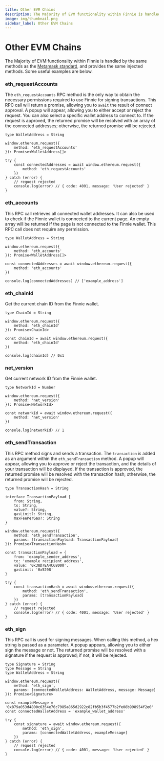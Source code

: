 ```yaml
---
title: Other EVM Chains
description: The Majority of EVM functionality within Finnie is handled by the same methods as the Metamask standard
image: img/thumbnail.png
sidebar_label: Other EVM Chains
---
```


# Other EVM Chains

The Majority of EVM functionality within Finnie is handled by the same methods as the [Metamask standard](https://docs.metamask.io/guide/getting-started.html#basic-considerations), and provides the same injected methods. Some useful examples are below.

### eth_requestAccounts

The `eth_requestAccounts` RPC method is the only way to obtain the necessary permissions required to use Finnie for signing transactions. This RPC call will return a promise, allowing you to `await` the result of connect approval. A popup will appear, allowing you to either accept or reject the request. You can also select a specific wallet address to connect to. If the request is approved, the returned promise will be resolved with an array of the connected addresses; otherwise, the returned promise will be rejected.

```
type WalletAddress = String

window.ethereum.request({
    method: 'eth_requestAccounts'
}): Promise<WalletAddress[]>
```

```
try {
    const connectedAddresses = await window.ethereum.request({
        method: 'eth_requestAccounts'
    })
} catch (error) {
    // request rejected
    console.log(error) // { code: 4001, message: 'User rejected' }
}
```

### eth_accounts

This RPC call retrieves all connected wallet addresses. It can also be used to check if the Finnie wallet is connected to the current page. An empty array will be returned if the page is not connected to the Finnie wallet. This RPC call does not require any permission.

```
type WalletAddress = String

window.ethereum.request({
    method: 'eth_accounts'
}): Promise<WalletAddress[]>
```

```
const connectedAddresses = await window.ethereum.request({
    method: 'eth_accounts'
})

console.log(connectedAddresses) // ['example_address']
```

### eth_chainId

Get the current chain ID from the Finnie wallet.

```
type ChainId = String

window.ethereum.request({
    method: 'eth_chainId'
}): Promise<ChainId>
```

```
const chainId = await window.ethereum.request({
    method: 'eth_chainId'
})

console.log(chainId) // 0x1
```

### net_version

Get current network ID from the Finnie wallet.

```
type NetworkId = Number

window.ethereum.request({
    method: 'net_version'
}): Promise<NetworkId>
```

```
const networkId = await window.ethereum.request({
    method: 'net_version'
})

console.log(networkId) // 1
```

### eth_sendTransaction

This RPC method signs and sends a transaction. The `transaction` is added as an argument within the `eth_sendTransaction` method. A popup will appear, allowing you to approve or reject the transaction, and the details of your transaction will be displayed. If the transaction is approved, the returned promise will be resolved with the transaction hash; otherwise, the returned promise will be rejected.

```
type TransactionHash = String

interface TransactionPayload {
    from: String,
    to: String,
    value?: String,
    gasLimit?: String,
    maxFeePerGas?: String
}

window.ethereum.request({
    method: 'eth_sendTransaction',
    params: [transactionPayload: TransactionPayload]
}): Promise<TransactionHash>
```

```
const transactionPayload = {
    from: 'example_sender_address',
    to: 'example_recipient_address',
    value: '0x38D7EA4C68000',
    gasLimit: '0x5208'
}

try {
    const transactionHash = await window.ethereum.request({
        method: 'eth_sendTransaction',
        params: [transactionPayload]
    })
} catch (error) {
    // request rejected
    console.log(error) // { code: 4001, message: 'User rejected' }
}

```

### eth_sign

This RPC call is used for signing messages. When calling this method, a hex string is passed as a parameter. A popup appears, allowing you to either sign the message or not. The returned promise will be resolved with a signature if the request is approved; if not, it will be rejected.

```
type Signature = String
type Message = String
type WalletAddress = String

window.ethereum.request({
    method: 'eth_sign',
    params: [connectedWalletAddress: WalletAddress, message: Message]
}): Promise<Signature>
```

```
const exampleMessage = '0x879a053d4800c6354e76c7985a865d2922c82fb5b3f4577b2fe08b998954f2e0'
const connectedWalletAddress = 'example_wallet_address'

try {
    const signature = await window.ethereum.request({
        method: 'eth_sign',
        params: [connectedWalletAddress, exampleMessage]
    })
} catch (error) {
    // request rejected
    console.log(error) // { code: 4001, message: 'User rejected' }
}

```
